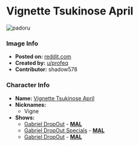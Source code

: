 # Vignette Tsukinose April

![padoru](https://raw.githubusercontent.com/shadow578/Padoru-Padoru/master/Padoru/gabriel-dropout-vignette.png "Vignette Tsukinose April")

### Image Info
* **Posted on:**     [reddit.com](https://www.reddit.com/r/Padoru/comments/dua1w6/vignette_april_tsukinose_gabriel_dropout/)
* **Created by:**    [u/profeq](https://github.com/shadow578/Padoru-Padoru/blob/master/table-of-contents/creators/uprofeq.md)
* **Contributor:**   shadow578

### Character Info
* **Name:**   [Vignette Tsukinose April](https://myanimelist.net/character/143075)
* **Nicknames:**
  * Vigne
* **Shows:**
  * [Gabriel DropOut](https://github.com/shadow578/Padoru-Padoru/blob/master/table-of-contents/shows/GabrielDropOut.md) - [__MAL__](https://myanimelist.net/anime/33731/Gabriel_DropOut)
  * [Gabriel DropOut Specials](https://github.com/shadow578/Padoru-Padoru/blob/master/table-of-contents/shows/GabrielDropOutSpecials.md) - [__MAL__](https://myanimelist.net/anime/34855/Gabriel_DropOut_Specials)
  * [Gabriel DropOut](https://github.com/shadow578/Padoru-Padoru/blob/master/table-of-contents/shows/GabrielDropOut.md) - [__MAL__](https://myanimelist.net/manga/96526/Gabriel_DropOut)


